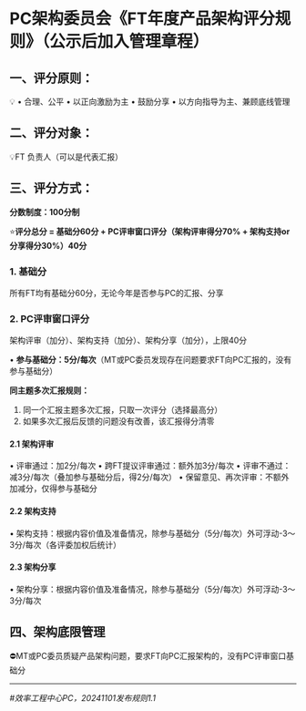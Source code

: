 # PC架构委员会《FT年度产品架构评分规则》（公示后加入管理章程）

## 一、评分原则：
💡
• 合理、公平
• 以正向激励为主
• 鼓励分享
• 以方向指导为主、兼顾底线管理

## 二、评分对象：
💡FT 负责人（可以是代表汇报）

## 三、评分方式：
**分数制度：100分制**

⭐**评分总分 = 基础分60分 + PC评审窗口评分（架构评审得分70% + 架构支持or分享得分30%）40分**

### 1. 基础分
所有FT均有基础分60分，无论今年是否参与PC的汇报、分享

### 2. PC评审窗口评分
架构评审（加分）、架构支持（加分）、架构分享（加分），上限40分

• **参与基础分：5分/每次**（MT或PC委员发现存在问题要求FT向PC汇报的，没有参与基础分）

**同主题多次汇报规则：**
1. 同一个汇报主题多次汇报，只取一次评分（选择最高分）
2. 如果多次汇报后反馈的问题没有改善，该汇报得分清零

#### 2.1 架构评审
• 评审通过：加2分/每次
• 跨FT提议评审通过：额外加3分/每次
• 评审不通过：减3分/每次（叠加参与基础分后，得2分/每次）
• 保留意见、再次评审：不额外加减分，仅得参与基础分

#### 2.2 架构支持
• 架构支持：根据内容价值及准备情况，除参与基础分（5分/每次）外可浮动-3～3分/每次（各评委加权后统计）

#### 2.3 架构分享
• 架构分享：根据内容价值及准备情况，除参与基础分（5分/每次）外可浮动-3～3分/每次

## 四、架构底限管理
⛔MT或PC委员质疑产品架构问题，要求FT向PC汇报架构的，没有PC评审窗口基础分

---
*#效率工程中心PC，20241101发布规则1.1*